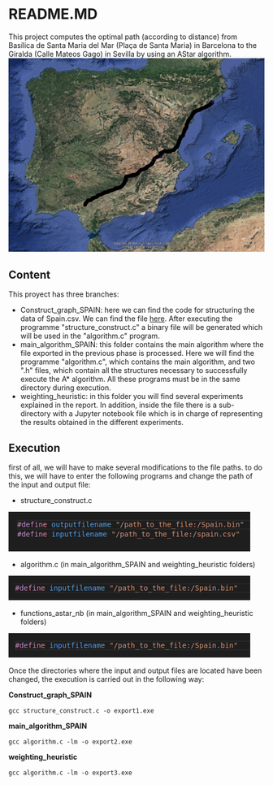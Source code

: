 # README.MD
 
This project computes the optimal path (according to distance) from Bası́lica de Santa
Maria del Mar (Plaça de Santa Maria) in Barcelona to the Giralda (Calle Mateos Gago) in Sevilla by
using an AStar algorithm.
![](weighting_heuristic/Imagenes_resultado_1/Astar_map.PNG)

## Content
This proyect has three branches:
* Construct_graph_SPAIN: here we can find the code for structuring the data of Spain.csv. We can find the file [here](http://lluis-alseda.cat/MasterOpt/index.html). After executing the programme "structure_construct.c" a binary file will be generated which will be used in the "algorithm.c" program. 
* main_algorithm_SPAIN: this folder contains the main algorithm where the file exported in the previous phase is processed. Here we will find the programme "algorithm.c", which contains the main algorithm, and two ".h" files, which contain all the structures necessary to successfully execute the A* algorithm. All these programs must be in the same directory during execution.
* weighting_heuristic: in this folder you will find several experiments explained in the report. In addition, inside the file there is a sub-directory with a Jupyter notebook file which is in charge of representing the results obtained in the different experiments.

## Execution

first of all, we will have to make several modifications to the file paths. to do this, we will have to enter the following programs and change the path of the input and output file: 

* structure_construct.c

![](Images/structure.png)
* algorithm.c (in main_algorithm_SPAIN and weighting_heuristic folders)


![](Images/rest.png)
* functions_astar_nb (in main_algorithm_SPAIN and weighting_heuristic folders)


![](Images/rest.png)

Once the directories where the input and output files are located have been changed, the execution is carried out in the following way:

**Construct_graph_SPAIN**
```{c}
gcc structure_construct.c -o export1.exe
```

**main_algorithm_SPAIN**

```{c}
gcc algorithm.c -lm -o export2.exe
```

**weighting_heuristic**

```{c}
gcc algorithm.c -lm -o export3.exe
```